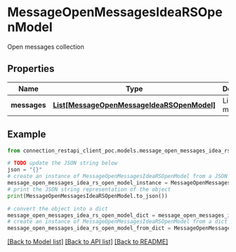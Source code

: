 # MessageOpenMessagesIdeaRSOpenModel

Open messages collection

## Properties

Name | Type | Description | Notes
------------ | ------------- | ------------- | -------------
**messages** | [**List[MessageOpenMessageIdeaRSOpenModel]**](MessageOpenMessageIdeaRSOpenModel.md) | List of messages | [optional] 

## Example

```python
from connection_restapi_client_poc.models.message_open_messages_idea_rs_open_model import MessageOpenMessagesIdeaRSOpenModel

# TODO update the JSON string below
json = "{}"
# create an instance of MessageOpenMessagesIdeaRSOpenModel from a JSON string
message_open_messages_idea_rs_open_model_instance = MessageOpenMessagesIdeaRSOpenModel.from_json(json)
# print the JSON string representation of the object
print(MessageOpenMessagesIdeaRSOpenModel.to_json())

# convert the object into a dict
message_open_messages_idea_rs_open_model_dict = message_open_messages_idea_rs_open_model_instance.to_dict()
# create an instance of MessageOpenMessagesIdeaRSOpenModel from a dict
message_open_messages_idea_rs_open_model_from_dict = MessageOpenMessagesIdeaRSOpenModel.from_dict(message_open_messages_idea_rs_open_model_dict)
```
[[Back to Model list]](../README.md#documentation-for-models) [[Back to API list]](../README.md#documentation-for-api-endpoints) [[Back to README]](../README.md)



